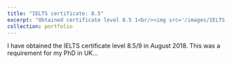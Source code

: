 ```yaml
---
title: "IELTS certificate: 8.5"
excerpt: "Obtained certificate level 8.5 1<br/><img src='/images/IELTS.png'>"
collection: portfolio
---
```


I have obtained the IELTS certificate level 8.5/9 in August 2018.
This was a requirement for my PhD in UK...
